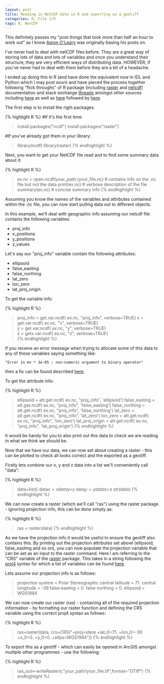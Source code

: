 ```yaml
---
layout: post
title: Reading in NetCDF data in R and exporting as a geotiff
categories: R, File I/O
tags: R, NetCDF
---
```


This definitely passes my "post things that took more than half an hour to work out" as I know [Aaron O'Leary](http://homepages.see.leeds.ac.uk/~eeaol/) was originally basing his posts on.

I've never had to deal with netCDF files before. They are a great way of storing lots of data and lots of variables and once you understand their structure, they are very efficient ways of distributing data. HOWEVER, if you've never had to deal with them before they are a bit of a headache.

I ended up doing this in R (and have done the equivalent now in IDL and Python which I may post soon) and have pieced the process together following "flick throughs" of R package (including [raster](http://cran.r-project.org/web/packages/raster/vignettes/Raster.pdf) and [netcdf](http://cran.r-project.org/web/packages/ncdf/ncdf.pdf)) documentation and stack exchange [threads](http://stackoverflow.com/questions/14513480/convert-matrix-to-raster-in-r) amongst other sources including [here](https://www.image.ucar.edu/GSP/Software/Netcdf/) as well as [here](http://thr3ads.net/r-help/2010/10/1040427-non-numeric-argument-to-binary-operator-error-while-reading-ncdf-file) followed by [here](http://climateaudit.org/2009/10/10/unthreaded-23/).

The first step is to install the right packages:

{% highlight R %}
#If it's the first time:
> install.packages("ncdf")
> install.packages("raster")

#If you've already got them in your library:
> library(ncdf)
> library(raster)
{% endhighlight %}

Next, you want to get your NetCDF file read and to find some summary data about it:

{% highlight R %}
> ex.nc = open.ncdf(your_path:/your_file.nc) # contains info on the .nc file but not the data
> print(ex.nc) # verbose description of the file
> summary(ex.nc) # concise summary info
{% endhighlight %} 

Assuming you know the names of the variables and attributes contained within the .nc file, you can now start pulling data out to different objects. 

In this example, we'll deal with geographic info assuming our netcdf file contains the following variables:

- proj_info 
- x_positions
- y_positions
- z_values

Let's say our "proj_info" variable contain the following attributes:

- ellipsoid
- false_easting
- false_northing
- lat_zero
- lon_zero
- lat_proj_origin

To get the variable info:

{% highlight R %}
> proj_info = get.var.ncdf( ex.nc, "proj_info", verbose=TRUE) 
> x = get.var.ncdf( ex.nc, "x", verbose=TRUE)          
> y = get.var.ncdf( ex.nc, "y", verbose=TRUE)          
> z = getx.var.ncdf( ex.nc, "z", verbose=TRUE)   
{% endhighlight %} 

If you receive an error message when trying to allocate some of this data to any of these variables saying something like:

```
"Error in mv * 1e-05 : non-numeric argument to binary operator"
```

then a fix can be found described [here](http://chris35wills.github.io/netcdf-function-fix-R/).

To get the attribute info:

{% highlight R %}
> ellipsoid = att.get.ncdf( ex.nc, "proj_info", 'ellipsoid')
> false_easting = att.get.ncdf( ex.nc, "proj_info", 'false_easting')
> false_northing = att.get.ncdf( ex.nc, "proj_info", 'false_northing') 
> lat_zero = att.get.ncdf( ex.nc, "proj_info", 'lat_zero') 
> lon_zero = att.get.ncdf( ex.nc, "proj_info", 'lon_zero')
> lat_proj_origin = att.get.ncdf( ex.nc, "proj_info", 'lat_proj_origin')
{% endhighlight %}

It would be handy for you to also print out this data to check we are reading in what we think we should be.

Now that we have our data, we can now set about creating a raster - this can be plotted to check all looks correct and the exported as a geotiff.

Firstly lets combine our x, y and z data into a list we'll conveniently call "data":

{% highlight R %}
> data=list()
> data$x=x
> data$y=y
> data$y=y
> data$z=z
> str(data)
{% endhighlight %}

We can now create a raster (which we'll call "ras") using the raster package - ignoring projection info, this can be done simply as:

{% highlight R %}
> ras = raster(data) 
{% endhighlight %}

As we have the projection info it would be useful to ensure the geotiff also contains this. By printing out the projection attributes set above (ellipsoid, false_easting and so on), you can now populate the projection variable that can be set as an input to the raster command. Here I am referring to the "CRS" variable of the [raster]() package. This takes in a string following the [proj4](http://cran.r-project.org/web/packages/proj4/proj4.pdf) syntax for which a list of variables can be found [here](https://trac.osgeo.org/proj/wiki/GenParms).

Lets assume our projection info is as follows:

> projection system = Polar Stereographic
central latitude = 71.
central longitude = -39 
false easting = 0. 
false northing = 0. 
ellipsoid = WGS1984

We can now create our raster (ras) - containing all of the required projection information - by formatting our raster function and defining the CRS variable using the correct proj4 syntax as follows:

{% highlight R %}
> ras=raster(data, crs=CRS("+proj=stere +lat_0=71. +lon_0=-39 +x_0=0. +y_0=0. +ellps=WGS1984"))
{% endhighlight %}

To export this as a geotiff - which can easily be opened in ArcGIS amongst multiple other programmes - use the following:

{% highlight R %}
> ras_out<-writeRaster(r,"your_path/your_file.tif",format="GTiff")
{% endhighlight %}

